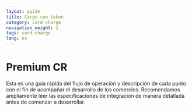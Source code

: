 ```yaml
---
layout: guide
title: Cargo con token
category: card-charge
navigation_weight: 1
tags: card-charge
lang: es
---
```


# Premium CR


Esta es una guía rápida del flujo de operación y descripción de cada  punto con el fin de acompañar el desarrollo de los comercios.
Recomendamos ampliamente  leer las especificaciones de integración de  manera detallada antes de comenzar a desarrollar.



